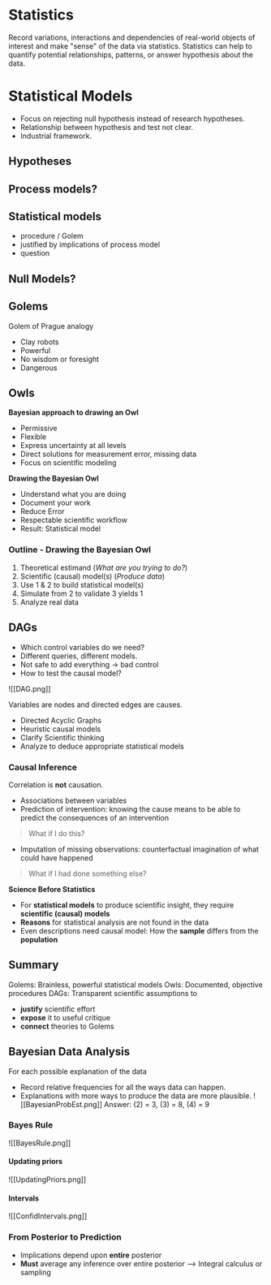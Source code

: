 # Statistics
Record variations, interactions and dependencies of real-world objects of interest and make "sense" of the data via statistics. Statistics can help to quantify potential relationships, patterns, or  answer hypothesis about the data.

# Statistical Models
- Focus on rejecting null hypothesis instead of research hypotheses.
- Relationship between hypothesis and test not clear.
- Industrial framework.

## Hypotheses
## Process models?
## Statistical models
- procedure / Golem
- justified by implications of process model
- question
## Null Models?

## Golems
Golem of Prague analogy
- Clay robots
- Powerful
- No wisdom or foresight
- Dangerous

## Owls
**Bayesian approach to drawing an Owl**
- Permissive
- Flexible
- Express uncertainty at all levels
- Direct solutions for measurement error, missing data
- Focus on scientific modeling

**Drawing the Bayesian Owl**
- Understand what you are doing
- Document your work
- Reduce Error
- Respectable scientific workflow
- Result: Statistical model

### Outline - Drawing the Bayesian Owl
1. Theoretical estimand (*What are you trying to do?*)
2. Scientific (causal) model(s) (*Produce data*)
3. Use 1 & 2 to build statistical model(s)
4. Simulate from 2 to validate 3 yields 1
5. Analyze real data

## DAGs
- Which control variables do we need?
- Different queries, different models.
- Not safe to add everything -> bad control
- How to test the causal model?

![[DAG.png]] 

Variables are nodes and directed edges are causes.
- Directed Acyclic Graphs
- Heuristic causal models
- Clarify Scientific thinking
- Analyze to deduce appropriate statistical models

### Causal Inference
Correlation is **not** causation.
- Associations between variables
- Prediction of intervention: knowing the cause means to be able to predict the consequences of an intervention
 >What if I do this?
- Imputation of missing observations: counterfactual imagination of what could have happened
> What if I had done something else?

**Science Before Statistics**
-  For **statistical models** to produce scientific insight, they require **scientific (causal) models**
- **Reasons** for statistical analysis are not found in the data
- Even descriptions need causal model: How the **sample** differs from the **population**

## Summary
Golems: Brainless, powerful statistical models
Owls: Documented, objective procedures
DAGs: Transparent scientific assumptions to
 - **justify** scientific effort
 - **expose** it to useful critique
 - **connect** theories to Golems

 ## Bayesian Data Analysis
 For each possible explanation of the data
- Record relative frequencies for all the ways data can happen.
- Explanations with more ways to produce the data are more plausible.
![[BayesianProbEst.png]]
Answer: (2) = 3, (3) = 8, (4) = 9

### Bayes Rule
![[BayesRule.png]]

#### Updating priors

![[UpdatingPriors.png]]

#### Intervals

![[ConfidIntervals.png]]

### From Posterior to Prediction
- Implications depend upon **entire** posterior
- **Must** average any inference over entire posterior 
	--> Integral calculus or sampling




